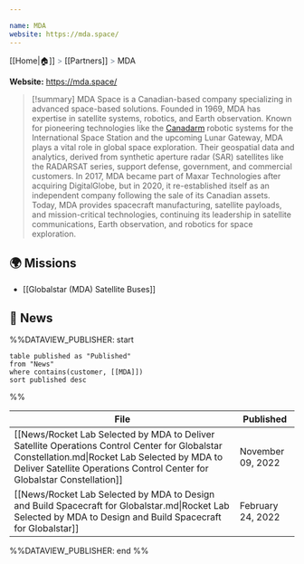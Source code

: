 ```yaml
---

name: MDA
website: https://mda.space/
---
```

[[Home|🏠]] <span style="color: LightSlateGray">></span> [[Partners]] <span style="color: LightSlateGray">></span> MDA

**Website:** https://mda.space/

>[!summary]
MDA Space is a Canadian-based company specializing in advanced space-based solutions. Founded in 1969, MDA has expertise in satellite systems, robotics, and Earth observation. Known for pioneering technologies like the [Canadarm](https://en.wikipedia.org/wiki/Canadarm) robotic systems for the International Space Station and the upcoming Lunar Gateway, MDA plays a vital role in global space exploration. Their geospatial data and analytics, derived from synthetic aperture radar (SAR) satellites like the RADARSAT series, support defense, government, and commercial customers. In 2017, MDA became part of Maxar Technologies after acquiring DigitalGlobe, but in 2020, it re-established itself as an independent company following the sale of its Canadian assets. Today, MDA provides spacecraft manufacturing, satellite payloads, and mission-critical technologies, continuing its leadership in satellite communications, Earth observation, and robotics for space exploration.

## 🌍 Missions

- [[Globalstar (MDA) Satellite Buses]]
## 📰 News
%%DATAVIEW_PUBLISHER: start
```
table published as "Published"
from "News"
where contains(customer, [[MDA]])
sort published desc
```
%%

| File                                                                                                                                                                                                                       | Published         |
| -------------------------------------------------------------------------------------------------------------------------------------------------------------------------------------------------------------------------- | ----------------- |
| [[News/Rocket Lab Selected by MDA to Deliver Satellite Operations Control Center for Globalstar Constellation.md\|Rocket Lab Selected by MDA to Deliver Satellite Operations Control Center for Globalstar Constellation]] | November 09, 2022 |
| [[News/Rocket Lab Selected by MDA to Design and Build Spacecraft for Globalstar.md\|Rocket Lab Selected by MDA to Design and Build Spacecraft for Globalstar]]                                                             | February 24, 2022 |

%%DATAVIEW_PUBLISHER: end %%